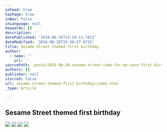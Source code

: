 ```yaml
---
inFeed: true
hasPage: true
inNav: false
inLanguage: null
keywords: []
description: ''
datePublished: '2016-06-26T15:58:11.781Z'
dateModified: '2016-06-26T15:56:57.073Z'
title: Sesame Street themed first birthday
author:
  - name: ''
    url: ''
sourcePath: _posts/2016-06-26-sesame-street-cake-for-my-sons-first-birthday.md
authors: []
publisher: null
starred: false
url: sesame-street-themed-first-birthday/index.html
_type: Article

---
```

## Sesame Street themed first birthday
![](https://the-grid-user-content.s3-us-west-2.amazonaws.com/0e31602e-66c7-4e6d-b7db-d29966025c85.jpg)
![](https://the-grid-user-content.s3-us-west-2.amazonaws.com/f0c494a2-ebe2-4ad6-9ca4-a23eb72ce7f6.jpg)
![](https://the-grid-user-content.s3-us-west-2.amazonaws.com/ed291e1b-bcd7-4e38-9d7e-9b3da8ad8410.jpg)
![](https://the-grid-user-content.s3-us-west-2.amazonaws.com/52668688-01a0-4e09-9213-0a067fdfd84a.jpg)